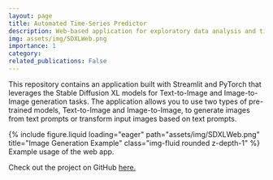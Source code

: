 ```yaml
---
layout: page
title: Automated Time-Series Predictor
description: Web-based application for exploratory data analysis and time series forecasting.
img: assets/img/SDXLWeb.png
importance: 1
category:
related_publications: False
---
```


This repository contains an application built with Streamlit and PyTorch that leverages the Stable Diffusion XL models for Text-to-Image and Image-to-Image generation tasks. The application allows you to use two types of pre-trained models, Text-to-Image and Image-to-Image, to generate images from text prompts or transform input images based on text prompts.

<div class="row">
    <div class="col-sm mt-3 mt-md-0">
        {% include figure.liquid loading="eager" path="assets/img/SDXLWeb.png" title="Image Generation Example" class="img-fluid rounded z-depth-1" %}
    </div>
</div>
<div class="caption">
    Example usage of the web app.
</div>

Check out the project on GitHub [here.](https://github.com/sai-samarth/AutomatedTimeSeriesPredictor)
